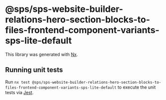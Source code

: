 # @sps/sps-website-builder-relations-hero-section-blocks-to-files-frontend-component-variants-sps-lite-default

This library was generated with [Nx](https://nx.dev).

## Running unit tests

Run `nx test @sps/sps-website-builder-relations-hero-section-blocks-to-files-frontend-component-variants-sps-lite-default` to execute the unit tests via [Jest](https://jestjs.io).
